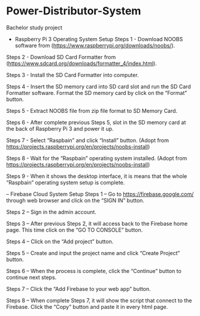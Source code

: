 # Power-Distributor-System
Bachelor study project

- Raspberry Pi 3 Operating System Setup
Steps 1 - Download NOOBS software from (https://www.raspberrypi.org/downloads/noobs/).

Steps 2 - Download SD Card Formatter from (https://www.sdcard.org/downloads/formatter_4/index.html).

Steps 3 - Install the SD Card Formatter into computer.

Steps 4 - Insert the SD memory card into SD card slot and run the SD Card Formatter software. Format the SD memory card by click on the “Format” button.

Steps 5 - Extract NOOBS file from zip file format to SD Memory Card.

Steps 6 - After complete previous Steps 5, slot in the SD memory card at the back of Raspberry Pi 3 and power it up. 

Steps 7 - Select “Raspbain” and click “Install” button. (Adopt from https://projects.raspberrypi.org/en/projects/noobs-install)

Steps 8 - Wait for the “Raspbain” operating system installed. (Adopt from https://projects.raspberrypi.org/en/projects/noobs-install)

Steps 9 - When it shows the desktop interface, it is means that the whole “Raspbain” operating system setup is complete.


– Firebase Cloud System Setup
Steps 1 – Go to https://firebase.google.com/ through web browser and click on the “SIGN IN” button.

Steps 2 – Sign in the admin account.

Steps 3 – After previous Steps 2, it will access back to the Firebase home page. This time click on the “GO TO CONSOLE” button.

Steps 4 – Click on the “Add project” button.

Steps 5 – Create and input the project name and click “Create Project” button.

Steps 6 – When the process is complete, click the “Continue” button to continue next steps.

Steps 7 – Click the “Add Firebase to your web app” button.

Steps 8 – When complete Steps 7, it will show the script that connect to the Firebase. Click the “Copy” button and paste it in every html page.
